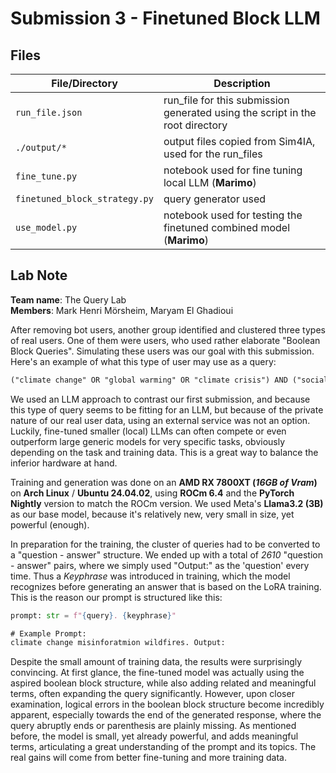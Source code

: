 # Submission 3 - Finetuned Block LLM

## Files

| File/Directory                | Description                                                                   |
| ----------------------------- | ----------------------------------------------------------------------------- |
| `run_file.json`               | run_file for this submission generated using the script in the root directory |
| `./output/*`                  | output files copied from Sim4IA, used for the run_files                       |
| `fine_tune.py`                | notebook used for fine tuning local LLM (**Marimo**)                          |
| `finetuned_block_strategy.py` | query generator used                                                          |
| `use_model.py`                | notebook used for testing the finetuned combined model (**Marimo**)           |

## Lab Note

**Team name**: The Query Lab  
**Members**: Mark Henri Mörsheim, Maryam El Ghadioui

After removing bot users, another group identified and clustered three types of real users. One of them were users, who used rather elaborate "Boolean Block Queries". Simulating these users was our goal with this submission. Here's an example of what this type of user may use as a query:

```txt
("climate change" OR "global warming" OR "climate crisis") AND ("social media" OR Twitter OR Facebook OR Instagram) AND ("misinformation" OR "public opinion" OR "awareness") NOT ("renewable energy" OR "solar power" OR "wind energy")
```

We used an LLM approach to contrast our first submission, and because this type of query seems to be fitting for an LLM, but because of the private nature of our real user data, using an external service was not an option.
Luckily, fine-tuned smaller (local) LLMs can often compete or even outperform large generic models for very specific tasks, obviously depending on the task and training data.
This is a great way to balance the inferior hardware at hand.

Training and generation was done on an **AMD RX 7800XT (_16GB of Vram_)** on **Arch Linux** / **Ubuntu 24.04.02**, using **ROCm 6.4** and the **PyTorch Nightly** version to match the ROCm version.
We used Meta's **Llama3.2 (3B)** as our base model, because it's relatively new, very small in size, yet powerful (enough).

In preparation for the training, the cluster of queries had to be converted to a "question - answer" structure.
We ended up with a total of _2610_ "question - answer" pairs, where we simply used "Output:" as the 'question' every time.
Thus a _Keyphrase_ was introduced in training, which the model recognizes before generating an answer that is based on the LoRA training.
This is the reason our prompt is structured like this:

```python
prompt: str = f"{query}. {keyphrase}"
```

```txt
# Example Prompt:
climate change misinforatmion wildfires. Output:
```

Despite the small amount of training data, the results were surprisingly convincing.
At first glance, the fine-tuned model was actually using the aspired boolean block structure, while also adding related and meaningful terms, often expanding the query significantly.
However, upon closer examination, logical errors in the boolean block structure become incredibly apparent, especially towards the end of the generated response, where the query abruptly ends or parenthesis are plainly missing.
As mentioned before, the model is small, yet already powerful, and adds meaningful terms, articulating a great understanding of the prompt and its topics.
The real gains will come from better fine-tuning and more training data.


